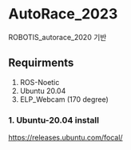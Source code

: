 # AutoRace_2023

ROBOTIS_autorace_2020 기반

## Requirments
  1. ROS-Noetic
  2. Ubuntu 20.04
  3. ELP_Webcam (170 degree)


### 1. Ubuntu-20.04 install
  https://releases.ubuntu.com/focal/
  
